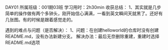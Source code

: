 ﻿
DAY01 所属班级：001期03班
学习用时：2h30min
收获总结： 1、其实就是几步简单的操作做有两个多钟头，刚开始信心满满，一看到英文瞬间天就黑了。还好有几张图。有的时候是跟着感觉走的。


遇到的难点与问题（是否解决）：
1、问题：在创建helloworld的仓库时没有创建README.md，没有办法新建分支。 
     解决办法：最后无奈删除重建，重建时选择README.md选项
      